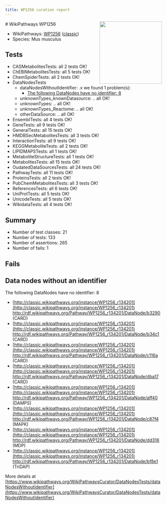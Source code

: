 ```yaml
---
title: WP1256 curation report
---
```


<img style="float: right; width: 200px" src="https://upload.wikimedia.org/wikipedia/commons/thumb/8/83/Wplogo_with_text_500.png/640px-Wplogo_with_text_500.png" />
# WikiPathways WP1256

* WikiPathways: [WP1256](https://wikipathways.org/pathways/WP1256) ([classic](https://classic.wikipathways.org/instance/WP1256))
* Species: Mus musculus
## Tests
* CASMetabolitesTests: all 2 tests OK!
* ChEBIMetabolitesTests: all 5 tests OK!
* ChemSpiderTests: all 2 tests OK!
* DataNodesTests
    * dataNodesWithoutIdentifier: .x we found 1 problem(s):
        * [The following DataNodes have no identifier: 8](#d2d32fa7)
    * unknownTypes_knownDatasource: .. all OK!
    * unknownTypes: .. all OK!
    * unknownTypes_Reactome: .. all OK!
    * otherDataSource: .. all OK!
* EnsemblTests: all 4 tests OK!
* GeneTests: all 9 tests OK!
* GeneralTests: all 15 tests OK!
* HMDBSecMetabolitesTests: all 3 tests OK!
* InteractionTests: all 9 tests OK!
* KEGGMetaboliteTests: all 2 tests OK!
* LIPIDMAPSTests: all 1 tests OK!
* MetaboliteStructureTests: all 1 tests OK!
* MetabolitesTests: all 15 tests OK!
* OudatedDataSourcesTests: all 24 tests OK!
* PathwayTests: all 11 tests OK!
* ProteinsTests: all 2 tests OK!
* PubChemMetabolitesTests: all 3 tests OK!
* ReferencesTests: all 6 tests OK!
* UniProtTests: all 5 tests OK!
* UnicodeTests: all 5 tests OK!
* WikidataTests: all 4 tests OK!


## Summary

* Number of test classes: 21
* Number of tests: 133
* Number of assertions: 265
* Number of fails: 1

## Fails

<a name="d2d32fa7" />

## Data nodes without an identifier

The following DataNodes have no identifier: 8

* [http://classic.wikipathways.org/instance/WP1256_r134201](http://classic.wikipathways.org/instance/WP1256_r134201) http://rdf.wikipathways.org/Pathway/WP1256_r134201/DataNode/b3290 (CARD)
* [http://classic.wikipathways.org/instance/WP1256_r134201](http://classic.wikipathways.org/instance/WP1256_r134201) http://rdf.wikipathways.org/Pathway/WP1256_r134201/DataNode/b34c1 (CARD)
* [http://classic.wikipathways.org/instance/WP1256_r134201](http://classic.wikipathways.org/instance/WP1256_r134201) http://rdf.wikipathways.org/Pathway/WP1256_r134201/DataNode/c116a (CARD)
* [http://classic.wikipathways.org/instance/WP1256_r134201](http://classic.wikipathways.org/instance/WP1256_r134201) http://rdf.wikipathways.org/Pathway/WP1256_r134201/DataNode/dba17 (CARD)
* [http://classic.wikipathways.org/instance/WP1256_r134201](http://classic.wikipathways.org/instance/WP1256_r134201) http://rdf.wikipathways.org/Pathway/WP1256_r134201/DataNode/aff40 (DAMPS)
* [http://classic.wikipathways.org/instance/WP1256_r134201](http://classic.wikipathways.org/instance/WP1256_r134201) http://rdf.wikipathways.org/Pathway/WP1256_r134201/DataNode/c87f4 (MAPK)
* [http://classic.wikipathways.org/instance/WP1256_r134201](http://classic.wikipathways.org/instance/WP1256_r134201) http://rdf.wikipathways.org/Pathway/WP1256_r134201/DataNode/dd316 (MDP)
* [http://classic.wikipathways.org/instance/WP1256_r134201](http://classic.wikipathways.org/instance/WP1256_r134201) http://rdf.wikipathways.org/Pathway/WP1256_r134201/DataNode/bf8e1 (TriDAP)


More details at [https://www.wikipathways.org/WikiPathwaysCurator/DataNodesTests/dataNodesWithoutIdentifier](https://www.wikipathways.org/WikiPathwaysCurator/DataNodesTests/dataNodesWithoutIdentifier)

